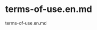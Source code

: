 <!---
⚠️ DANGER: DO NOT EDIT! ⚠️
Changes to this file WILL BREAK Cypress tests in footer.cy.js
If you must modify, update tests first.
-->
# terms-of-use.en.md

terms-of-use.en.md
